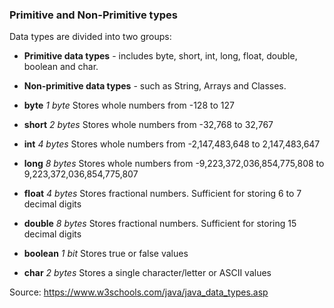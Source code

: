 ### Primitive and Non-Primitive types

Data types are divided into two groups:

- **Primitive data types** - includes byte, short, int, long, float, double, boolean and char.
- **Non-primitive data types** - such as String, Arrays and Classes.



- **byte** *1 byte* Stores whole numbers from -128 to 127
- **short** *2 bytes*	Stores whole numbers from -32,768 to 32,767
- **int** *4 bytes* Stores whole numbers from -2,147,483,648 to 2,147,483,647
- **long** *8 bytes* Stores whole numbers from -9,223,372,036,854,775,808 to 9,223,372,036,854,775,807
- **float**	*4 bytes* Stores fractional numbers. Sufficient for storing 6 to 7 decimal digits
- **double** *8 bytes* Stores fractional numbers. Sufficient for storing 15 decimal digits
- **boolean** *1 bit* Stores true or false values
- **char** *2 bytes* Stores a single character/letter or ASCII values


Source: https://www.w3schools.com/java/java_data_types.asp